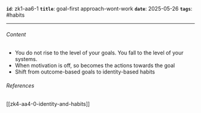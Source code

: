 **`id`**: zk1-aa6-1
**`title`**: goal-first approach-wont-work
**`date`**: 2025-05-26
**`tags`**: #habits

---

###### Content

-   You do not rise to the level of your goals. You fall to the level of your systems.
-   When motivation is off, so becomes the actions towards the goal
-   Shift from outcome-based goals to identity-based habits

###### References

[[zk4-aa4-0-identity-and-habits]]
